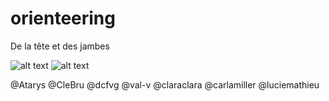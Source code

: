 # orienteering
De la tête et des jambes

![alt text](https://upload.wikimedia.org/wikipedia/commons/c/ce/Orienteering_symbol.svg)
![alt text](https://upload.wikimedia.org/wikipedia/commons/b/bb/Control_description.svg)

@Atarys
@CleBru
@dcfvg
@val-v
@claraclara
@carlamiller
@luciemathieu